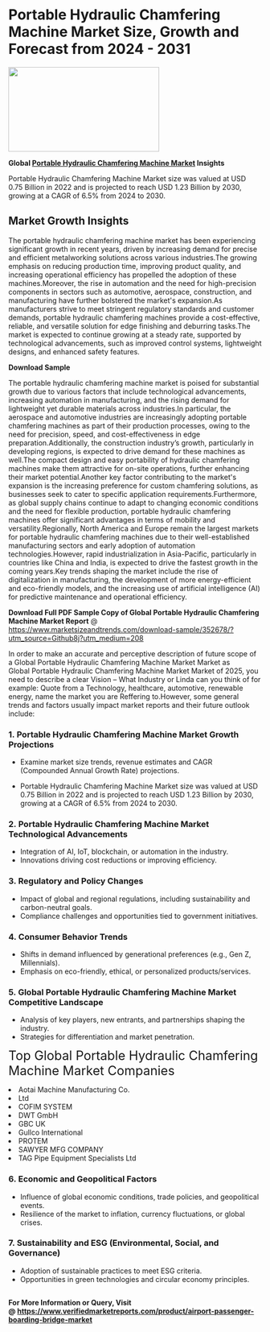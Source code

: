 <H1>Portable Hydraulic Chamfering Machine Market Size, Growth and Forecast from 2024 - 2031</H1><img class="aligncenter size-medium wp-image-584254" src="https://thirdeyenews.in/wp-content/uploads/2024/09/Global-Market-Research-300x168.jpeg" alt="" width="300" height="168" /><p><strong>Global&nbsp;<a href="https://www.marketsizeandtrends.com/download-sample/352678/?utm_source=Github8j?utm_medium=208">Portable Hydraulic Chamfering Machine Market</a> Insights</strong></p><p>Portable Hydraulic Chamfering Machine Market size was valued at USD 0.75 Billion in 2022 and is projected to reach USD 1.23 Billion by 2030, growing at a CAGR of 6.5% from 2024 to 2030.</p><p><h2>Market Growth Insights</h2> <p>The portable hydraulic chamfering machine market has been experiencing significant growth in recent years, driven by increasing demand for precise and efficient metalworking solutions across various industries.The growing emphasis on reducing production time, improving product quality, and increasing operational efficiency has propelled the adoption of these machines.Moreover, the rise in automation and the need for high-precision components in sectors such as automotive, aerospace, construction, and manufacturing have further bolstered the market's expansion.As manufacturers strive to meet stringent regulatory standards and customer demands, portable hydraulic chamfering machines provide a cost-effective, reliable, and versatile solution for edge finishing and deburring tasks.The market is expected to continue growing at a steady rate, supported by technological advancements, such as improved control systems, lightweight designs, and enhanced safety features.</p> <p><strong>Download Sample</strong></p> <p>The portable hydraulic chamfering machine market is poised for substantial growth due to various factors that include technological advancements, increasing automation in manufacturing, and the rising demand for lightweight yet durable materials across industries.In particular, the aerospace and automotive industries are increasingly adopting portable chamfering machines as part of their production processes, owing to the need for precision, speed, and cost-effectiveness in edge preparation.Additionally, the construction industry’s growth, particularly in developing regions, is expected to drive demand for these machines as well.The compact design and easy portability of hydraulic chamfering machines make them attractive for on-site operations, further enhancing their market potential.Another key factor contributing to the market's expansion is the increasing preference for custom chamfering solutions, as businesses seek to cater to specific application requirements.Furthermore, as global supply chains continue to adapt to changing economic conditions and the need for flexible production, portable hydraulic chamfering machines offer significant advantages in terms of mobility and versatility.Regionally, North America and Europe remain the largest markets for portable hydraulic chamfering machines due to their well-established manufacturing sectors and early adoption of automation technologies.However, rapid industrialization in Asia-Pacific, particularly in countries like China and India, is expected to drive the fastest growth in the coming years.Key trends shaping the market include the rise of digitalization in manufacturing, the development of more energy-efficient and eco-friendly models, and the increasing use of artificial intelligence (AI) for predictive maintenance and operational efficiency.<p><span class=""><strong>Download Full PDF Sample Copy of Global Portable Hydraulic Chamfering Machine Market Report</strong> @ <a href="https://www.marketsizeandtrends.com/download-sample/352678/?utm_source=Github8j?utm_medium=208" target="_blank">https://www.marketsizeandtrends.com/download-sample/352678/?utm_source=Github8j?utm_medium=208</a></span></p><p>In order to make an accurate and perceptive description of future scope of a Global&nbsp;Portable Hydraulic Chamfering Machine Market Market as Global&nbsp;Portable Hydraulic Chamfering Machine Market Market of 2025, you need to describe a clear Vision &ndash; What Industry or Linda can you think of for example: Quote from a Technology, healthcare, automotive, renewable energy, name the market you are Reffering to.However, some general trends and factors usually impact market reports and their future outlook include:</p><h3>1.&nbsp;<strong>Portable Hydraulic Chamfering Machine Market Growth Projections</strong></h3><ul><li>Examine market size trends, revenue estimates and CAGR (Compounded Annual Growth Rate) projections.</li><li><p>Portable Hydraulic Chamfering Machine Market size was valued at USD 0.75 Billion in 2022 and is projected to reach USD 1.23 Billion by 2030, growing at a CAGR of 6.5% from 2024 to 2030.</p></li></ul><h3>2.&nbsp;<strong>Portable Hydraulic Chamfering Machine Market Technological Advancements</strong></h3><ul><li>Integration of AI, IoT, blockchain, or automation in the industry.</li><li>Innovations driving cost reductions or improving efficiency.</li></ul><h3>3.&nbsp;<strong>Regulatory and Policy Changes</strong></h3><ul><li>Impact of global and regional regulations, including sustainability and carbon-neutral goals.</li><li>Compliance challenges and opportunities tied to government initiatives.</li></ul><h3>4.&nbsp;<strong>Consumer Behavior Trends</strong></h3><ul><li>Shifts in demand influenced by generational preferences (e.g., Gen Z, Millennials).</li><li>Emphasis on eco-friendly, ethical, or personalized products/services.</li></ul><h3>5.&nbsp;<strong>Global Portable Hydraulic Chamfering Machine Market Competitive Landscape</strong></h3><ul><li>Analysis of key players, new entrants, and partnerships shaping the industry.</li><li>Strategies for differentiation and market penetration.</li></ul><p data-pm-slice="1 1 []"><span style="color: inherit; font-family: inherit; font-size: 25px;">Top Global Portable Hydraulic Chamfering Machine Market Companies</span></p><div class="" data-test-id=""><p><li>Aotai Machine Manufacturing Co.</li><li> Ltd</li><li> COFIM SYSTEM</li><li> DWT GmbH</li><li> GBC UK</li><li> Gullco International</li><li> PROTEM</li><li> SAWYER MFG COMPANY</li><li> TAG Pipe Equipment Specialists Ltd</li></p></div><h3>6.&nbsp;<strong>Economic and Geopolitical Factors</strong></h3><ul><li>Influence of global economic conditions, trade policies, and geopolitical events.</li><li>Resilience of the market to inflation, currency fluctuations, or global crises.</li></ul><h3>7.&nbsp;<strong>Sustainability and ESG (Environmental, Social, and Governance)</strong></h3><ul><li>Adoption of sustainable practices to meet ESG criteria.</li><li>Opportunities in green technologies and circular economy principles.</li></ul><h2><strong style="font-size: 14px;">For More Information or Query, Visit @&nbsp;</strong><a style="background-color: #ffffff; font-size: 14px;" href="https://www.marketsizeandtrends.com/report/portable-hydraulic-chamfering-machine-market/" target="_blank">https://www.verifiedmarketreports.com/product/airport-passenger-boarding-bridge-market</a></h2>